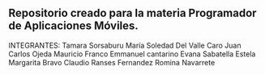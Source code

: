 ## Repositorio creado para la materia Programador de Aplicaciones Móviles.
INTEGRANTES:
Tamara Sorsaburu
María Soledad Del Valle Caro
Juan Carlos Ojeda
Mauricio Franco 
Emmanuel cantarino
Evana Sabatella
Estela Margarita Bravo
Claudio Ranses Fernandez
Romina Navarrete
